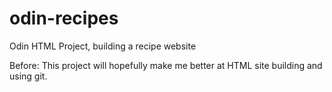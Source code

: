 # odin-recipes
Odin HTML Project, building a recipe website

Before: This project will hopefully make me better at HTML site building and using git.

